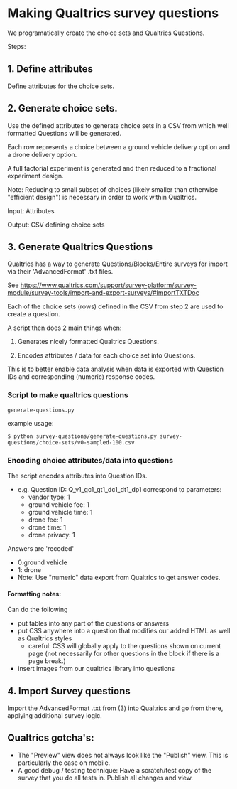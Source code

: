 # Making Qualtrics survey questions

We programatically create the choice sets and Qualtrics Questions.

Steps:

## 1. Define attributes

Define attributes for the choice sets.

## 2. Generate choice sets.

Use the defined attributes to generate choice sets in a CSV from which well formatted Questions will be generated.

Each row represents a choice between a ground vehicle delivery option and a drone delivery option.

A full factorial experiment is generated and then reduced to a fractional experiment design.

Note: Reducing to small subset of choices (likely smaller than otherwise "efficient design") is necessary in order to work within Qualtrics.

Input: Attributes

Output: CSV defining choice sets

## 3. Generate Qualtrics Questions

Qualtrics has a way to generate Questions/Blocks/Entire surveys for import via their 'AdvancedFormat' .txt files.

See 
https://www.qualtrics.com/support/survey-platform/survey-module/survey-tools/import-and-export-surveys/#ImportTXTDoc

Each of the choice sets (rows) defined in the CSV from step 2 are used to create a question.

A script then does 2 main things when:

1. Generates nicely formatted Qualtrics Questions.



2. Encodes attributes / data for each choice set into Questions.

This is to better enable data analysis when data is exported with Question IDs and corresponding (numeric) response codes.


### Script to make qualtrics questions

`generate-questions.py`

example usage:
```
$ python survey-questions/generate-questions.py survey-questions/choice-sets/v0-sampled-100.csv
```

### Encoding choice attributes/data into questions

The script encodes attributes into Question IDs.
 - e.g. Question ID: Q_v1_gc1_gt1_dc1_dt1_dp1 correspond to parameters:
    - vendor type: 1
    - ground vehicle fee: 1
    - ground vehicle time: 1
    - drone fee: 1
    - drone time: 1
    - drone privacy: 1

Answers are 'recoded'
- 0:ground vehicle
- 1: drone
- Note: Use "numeric" data export from Qualtrics to get answer codes.


#### Formatting notes:
Can do the following
- put tables into any part of the questions or answers
- put CSS anywhere into a question that modifies our added HTML as well as Qualtrics styles
    - careful: CSS will globally apply to the questions shown on current page (not necessarily for other questions in the block if there is a page break.)
- insert images from our qualtrics library into questions


## 4. Import Survey questions

Import the AdvancedFormat .txt from (3) into Qualtrics and go from there, applying additional survey logic.

## Qualtrics gotcha's:

- The "Preview" view does not always look like the "Publish" view. This is particularly the case on mobile.
- A good debug / testing technique: Have a scratch/test copy of the survey that you do all tests in. Publish all changes and view.



